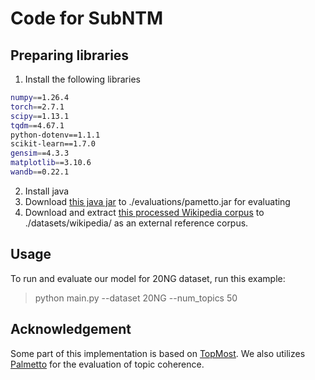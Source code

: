 # Code for SubNTM

## Preparing libraries
1. Install the following libraries
```bash
numpy==1.26.4
torch==2.7.1
scipy==1.13.1
tqdm==4.67.1
python-dotenv==1.1.1
scikit-learn==1.7.0
gensim==4.3.3
matplotlib==3.10.6
wandb==0.22.1
```
2. Install java
3. Download [this java jar](https://hobbitdata.informatik.uni-leipzig.de/homes/mroeder/palmetto/palmetto-0.1.0-jar-with-dependencies.jar) to ./evaluations/pametto.jar for evaluating
4. Download and extract [this processed Wikipedia corpus](https://hobbitdata.informatik.uni-leipzig.de/homes/mroeder/palmetto/Wikipedia_bd.zip) to ./datasets/wikipedia/ as an external reference corpus.

## Usage
To run and evaluate our model for 20NG dataset, run this example:
> python main.py --dataset 20NG --num_topics 50

## Acknowledgement
Some part of this implementation is based on [TopMost](https://github.com/BobXWu/TopMost). We also utilizes [Palmetto](https://github.com/dice-group/Palmetto) for the evaluation of topic coherence.